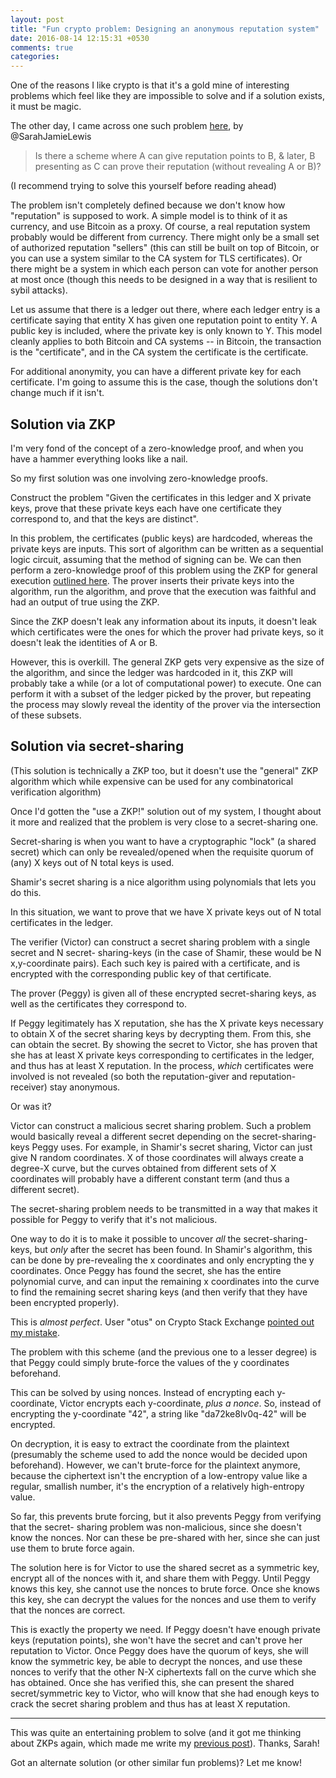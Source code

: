 ```yaml
---
layout: post
title: "Fun crypto problem: Designing an anonymous reputation system"
date: 2016-08-14 12:15:31 +0530
comments: true
categories: 
---
```


One of the reasons I like crypto is that it's a gold mine of interesting problems which feel
like they are impossible to solve and if a solution exists, it must be magic.

The other day, I came across one such problem [here][sarah-tweet], by @SarahJamieLewis

> Is there a scheme where A can give reputation points to B, & later, B presenting as C can prove
> their reputation (without revealing A or B)?

(I recommend trying to solve this yourself before reading ahead)

The problem isn't completely defined because we don't know how "reputation" is supposed to work. A
simple model is to think of it as currency, and use Bitcoin as a proxy. Of course, a real reputation
system probably would be different from currency. There might only be a small set of authorized
reputation "sellers" (this can still be built on top of Bitcoin, or you can use a system similar to
the CA system for TLS certificates). Or there might be a system in which each person can vote for
another person at most once (though this needs to be designed in a way that is resilient to sybil
attacks).

Let us assume that there is a ledger out there, where each ledger entry is a certificate saying that
entity X has given one reputation point to entity Y. A public key is included, where the private key
is only known to Y. This model cleanly applies to both Bitcoin and CA systems -- in Bitcoin, the
transaction is the "certificate", and in the CA system the certificate is the certificate.

For additional anonymity, you can have a different private key for each certificate. I'm going to
assume this is the case, though the solutions don't change much if it isn't.

## Solution via ZKP

I'm very fond of the concept of a zero-knowledge proof, and when you have a hammer everything looks
like a nail.

So my first solution was one involving zero-knowledge proofs.

Construct the problem "Given the certificates in this ledger and X private keys, prove that these
private keys each have one certificate they correspond to, and that the keys are distinct".

In this problem, the certificates (public keys) are hardcoded, whereas the private keys are inputs.
This sort of algorithm can be written as a sequential logic circuit, assuming that the method of
signing can be. We can then perform a zero-knowledge proof of this problem using the ZKP for general
execution [outlined here][zkp-general]. The prover inserts their private keys into the algorithm,
run the algorithm, and prove that the execution was faithful and had an output of true using the ZKP.

Since the ZKP doesn't leak any information about its inputs, it doesn't leak which certificates
were the ones for which the prover had private keys, so it doesn't leak the identities of A or B.

However, this is overkill. The general ZKP gets very expensive as the size of the algorithm, and
since the ledger was hardcoded in it, this ZKP will probably take a while (or a lot of computational
power) to execute. One can perform it with a subset of the ledger picked by the prover, but
repeating the process may slowly reveal the identity of the prover via the intersection of these
subsets.

## Solution via secret-sharing

(This solution is technically a ZKP too, but it doesn't use the "general" ZKP algorithm which
while expensive can be used for any combinatorical verification algorithm)

Once I'd gotten the "use a ZKP!" solution out of my system, I thought about it more and realized
that the problem is very close to a secret-sharing one.

Secret-sharing is when you want to have a cryptographic "lock" (a shared secret) which can only be
revealed/opened when the requisite quorum of (any) X keys out of N total keys is used.

Shamir's secret sharing is a nice algorithm using polynomials that lets you do this.

In this situation, we want to prove that we have X private keys out of N total certificates in the
ledger.

The verifier (Victor) can construct a secret sharing problem with a single secret and N secret-
sharing-keys (in the case of Shamir, these would be N x,y-coordinate pairs). Each such key is paired
with a certificate, and is encrypted with the corresponding public key of that certificate.

The prover (Peggy) is given all of these encrypted secret-sharing keys, as well as the certificates
they correspond to.

If Peggy legitimately has X reputation, she has the X private keys necessary to obtain X of the
secret sharing keys by decrypting them. From this, she can obtain the secret. By showing the secret
to Victor, she has proven that she has at least X private keys corresponding to certificates in the
ledger, and thus has at least X reputation. In the process, _which_ certificates were involved is
not revealed (so both the reputation-giver and reputation-receiver) stay anonymous.

Or was it?

Victor can construct a malicious secret sharing problem. Such a problem would basically reveal a
different secret depending on the secret-sharing-keys Peggy uses. For example, in Shamir's secret
sharing, Victor can just give N random coordinates. X of those coordinates will always create a
degree-X curve, but the curves obtained from different sets of X coordinates will probably have a
different constant term (and thus a different secret).

The secret-sharing problem needs to be transmitted in a way that makes it possible for Peggy to
verify that it's not malicious.

One way to do it is to make it possible to uncover _all_ the secret-sharing-keys, but _only_ after
the secret has been found. In Shamir's algorithm, this can be done by pre-revealing the x
coordinates and only encrypting the y coordinates. Once Peggy has found the secret, she has the
entire polynomial curve, and can input the remaining x coordinates into the curve to find the
remaining secret sharing keys (and then verify that they have been encrypted properly).

This is _almost perfect_. User "otus" on Crypto Stack Exchange [pointed out my mistake][cryptose].

The problem with this scheme (and the previous one to a lesser degree) is that Peggy could simply
brute-force the values of the y coordinates beforehand.

This can be solved by using nonces. Instead of encrypting each y-coordinate, Victor encrypts each
y-coordinate, _plus a nonce_. So, instead of encrypting the y-coordinate "42", a string like
"da72ke8lv0q-42" will be encrypted.

On decryption, it is easy to extract the coordinate from the plaintext (presumably the scheme used
to add the nonce would be decided upon beforehand). However, we can't brute-force for the plaintext
anymore, because the ciphertext isn't the encryption of a low-entropy value like a regular, smallish
number, it's the encryption of a relatively high-entropy value.

So far, this prevents brute forcing, but it also prevents Peggy from verifying that the secret-
sharing problem was non-malicious, since she doesn't know the nonces. Nor can these be pre-shared
with her, since she can just use them to brute force again.

The solution here is for Victor to use the shared secret as a symmetric key, encrypt all of the
nonces with it, and share them with Peggy. Until Peggy knows this key, she cannot use the nonces to
brute force. Once she knows this key, she can decrypt the values for the nonces and use them to
verify that the nonces are correct.

This is exactly the property we need. If Peggy doesn't have enough private keys (reputation points),
she won't have the secret and can't prove her reputation to Victor. Once Peggy does have the quorum
of keys, she will know the symmetric key, be able to decrypt the nonces, and use these nonces to
verify that the other N-X ciphertexts fall on the curve which she has obtained. Once she has
verified this, she can present the shared secret/symmetric key to Victor, who will know that she
had enough keys to crack the secret sharing problem and thus has at least X reputation.

----------------

This was quite an entertaining problem to solve (and it got me thinking about ZKPs again, which
made me write my [previous post][post-prev]). Thanks, Sarah!

Got an alternate solution (or other similar fun problems)? Let me know!


 [sarah-tweet]: https://twitter.com/SarahJamieLewis/status/763060674956173314
 [zkp-general]: http://manishearth.github.io/blog/2016/03/05/exploring-zero-knowledge-proofs/
 [cryptose]: http://crypto.stackexchange.com/q/39274/2081
 [post-prev]: http://manishearth.github.io/blog/2016/08/10/interactive-sudoku-zero-knowledge-proof/